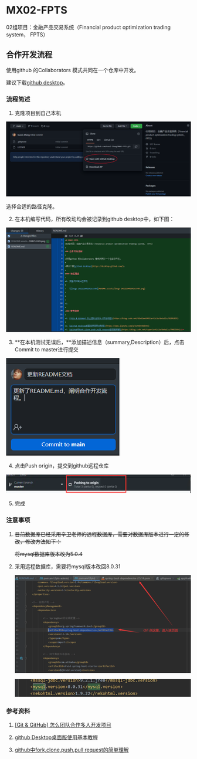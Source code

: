 # MX02-FPTS
02组项目：金融产品交易系统（Financial product optimization trading system， FPTS）

## 合作开发流程

使用github 的Collaborators 模式共同在一个仓库中开发。

建议下载[github desktop](https://desktop.github.com/)。

### 流程简述

1. 克隆项目到自己本机

  ![image-20221104184253349](README.assets/image-20221104184253349.png)

  选择合适的路径克隆。

  

2. 在本机编写代码，所有改动均会被记录到github desktop中，如下图：

  ![image-20221104184718351](README.assets/image-20221104184718351.png)

3. **在本机测试无误后，**添加描述信息（summary,Description）后，点击Commit to master进行提交

  ![image-20221104185058195](README.assets/image-20221104185058195.png)

4. 点击Push origin，提交到github远程仓库

  ![image-20221104185327087](README.assets/image-20221104185327087.png)

5. 完成



### 注意事项

1. ~~目前数据库已经采用辛卫老师的远程数据库，需要对数据库版本进行一定的修改，修改方法如下：~~

   ~~将mysql数据库版本改为5.0.4~~

1. 采用远程数据库，需要将mysql版本改回8.0.31

	![](README.assets/20221123213658.png)

	![image-20221130094918819](README.assets/image-20221130094918819.png)

	

### 参考资料

1. [[Git & GitHub] 怎么团队合作多人开发项目](https://blog.csdn.net/dietime1943/article/details/81391835)

2. [github Desktop桌面版使用基本教程](https://www.jianshu.com/p/1e45b93bd593)
3. [github中fork,clone,push,pull request的简单理解](https://blog.csdn.net/cvper/article/details/79035664)
